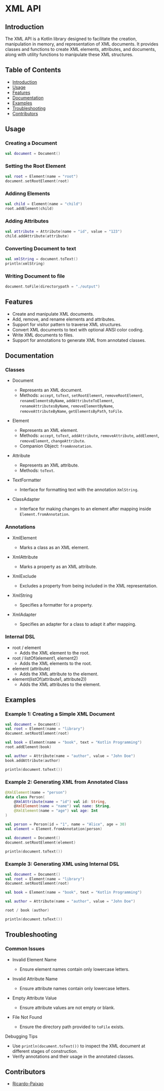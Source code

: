 # XML API

## Introduction

The XML API is a Kotlin library designed to facilitate the creation, manipulation in memory, and representation of XML documents. 
It provides classes and functions to create XML elements, attributes, and documents, along with utility functions to manipulate these XML structures.

## Table of Contents

- [Introduction](#introduction)
- [Usage](#usage)
- [Features](#features)
- [Documentation](#documentation)
- [Examples](#examples)
- [Troubleshooting](#troubleshooting)
- [Contributors](#contributors)

## Usage

### Creating a Document

```kotlin
val document = Document()
```

### Setting the Root Element

```kotlin
val root = Element(name = "root")
document.setRootElement(root)
```

### Addinng Elements

```kotlin
val child = Element(name = "child")
root.addElement(child)
```

### Adding Attributes

```kotlin
val attribute = Attribute(name = "id", value = "123")
child.addAttribute(attribute)
```

### Converting Document to text

```kotlin
val xmlString = document.toText()
println(xmlString)
```

### Writing Document to file

```kotlin
document.toFile(directorypath = "./output")
```

## Features

- Create and manipulate XML documents.
- Add, remove, and rename elements and attributes.
- Support for visitor pattern to traverse XML structures.
- Convert XML documents to text with optional ANSI color coding.
- Write XML documents to files.
- Support for annotations to generate XML from annotated classes.

## Documentation
### Classes

- Document
  - Represents an XML document.
  - Methods: `accept`, `toText`, `setRootElement`, `removeRootElement`, `renameElementsByName`, `addAttributeToElement`, `renameAttributesByName`, `removeElementByName`, `removeAttributeByName`, `getElementsByPath`, `toFile`.

- Element
  - Represents an XML element.
  - Methods: `accept`, `toText`, `addAttribute`, `removeAttribute`, `addElement`, `removeElement`, `changeAttribute`.
  - Companion Object: `fromAnnotation`.

- Attribute
  - Represents an XML attribute.
  - Methods: `toText`.

- TextFormatter
  - Interface for formatting text with the annotation `XmlString`.

- ClassAdapter
  - Interface for making changes to an element after mapping inside `Element.fromAnnotation`.

### Annotations

- XmlElement
  - Marks a class as an XML element.

- XmlAttribute
  - Marks a property as an XML attribute.

- XmlExclude
  - Excludes a property from being included in the XML representation.

- XmlString
  - Specifies a formatter for a property.

- XmlAdapter
  - Specifies an adapter for a class to adapt it after mapping.

### Internal DSL

- root / element
  - Adds the XML element to the root.
- root / listOf(element1, element2)
  - Adds the XML elements to the root.
- element (attribute)
  - Adds the XML attribute to the element.
- element(listOf(attribute1, attribute2))
  - Adds the XML attributes to the element.

## Examples

### Example 1: Creating a Simple XML Document

```kotlin
val document = Document()
val root = Element(name = "library")
document.setRootElement(root)

val book = Element(name = "book", text = "Kotlin Programming")
root.addElement(book)

val author = Attribute(name = "author", value = "John Doe")
book.addAttribute(author)

println(document.toText())
```

### Example 2: Generating XML from Annotated Class

```kotlin
@XmlElement(name = "person")
data class Person(
    @XmlAttribute(name = "id") val id: String,
    @XmlElement(name = "name") val name: String,
    @XmlElement(name = "age") val age: Int
)

val person = Person(id = "1", name = "Alice", age = 30)
val element = Element.fromAnnotation(person)

val document = Document()
document.setRootElement(element)

println(document.toText())
```

### Example 3: Generating XML using Internal DSL

```kotlin
val document = Document()
val root = Element(name = "library")
document.setRootElement(root)

val book = Element(name = "book", text = "Kotlin Programming")

val author = Attribute(name = "author", value = "John Doe")

root / book (author)

println(document.toText())
```

## Troubleshooting
### Common Issues

- Invalid Element Name
  - Ensure element names contain only lowercase letters.

- Invalid Attribute Name
  - Ensure attribute names contain only lowercase letters.

- Empty Attribute Value
  - Ensure attribute values are not empty or blank.

- File Not Found
  - Ensure the directory path provided to `toFile` exists.

Debugging Tips

- Use `println(document.toText())` to inspect the XML document at different stages of construction.
- Verify annotations and their usage in the annotated classes.

## Contributors
- [Ricardo-Paixao](https://github.com/Ricardo-Paixao)